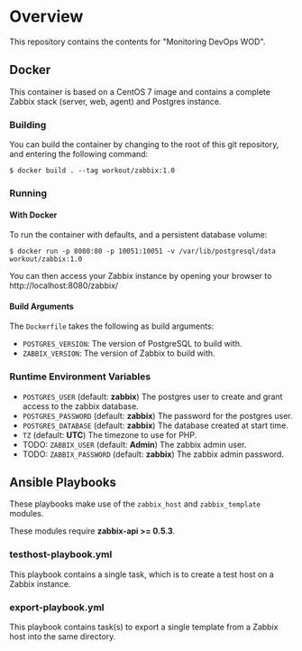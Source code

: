 # Overview

This repository contains the contents for "Monitoring DevOps WOD".

## Docker

This container is based on a CentOS 7 image and contains a complete
Zabbix stack (server, web, agent) and Postgres instance.



### Building

You can build the container by changing to the root of this git repository,
and entering the following command:

	$ docker build . --tag workout/zabbix:1.0

### Running

#### With Docker

To run the container with defaults, and a persistent database volume:

    $ docker run -p 8080:80 -p 10051:10051 -v /var/lib/postgresql/data workout/zabbix:1.0
	
You can then access your Zabbix instance by opening your browser to http://localhost:8080/zabbix/

#### Build Arguments

The `Dockerfile` takes the following as build arguments:

- `POSTGRES_VERSION`: The version of PostgreSQL to build with.
- `ZABBIX_VERSION`: The version of Zabbix to build with.
	
### Runtime Environment Variables

- `POSTGRES_USER` (default: **zabbix**) The postgres user to create and grant access to the zabbix database.
- `POSTGRES_PASSWORD` (default: **zabbix**) The password for the postgres user.
- `POSTGRES_DATABASE` (default: **zabbix**) The database created at start time.
- `TZ` (default: **UTC**) The timezone to use for PHP.
- TODO: `ZABBIX_USER` (default: **Admin**) The zabbix admin user.
- TODO: `ZABBIX_PASSWORD` (default: **zabbix**) The zabbix admin password.


## Ansible Playbooks

These playbooks make use of the `zabbix_host` and `zabbix_template` modules.

These modules require **zabbix-api >= 0.5.3**.

### testhost-playbook.yml

This playbook contains a single task, which is to create a test host on a Zabbix instance.

### export-playbook.yml

This playbook contains task(s) to export a single template from a Zabbix host into the same directory.


